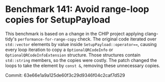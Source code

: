 # Benchmark 141: Avoid range-loop copies for SetupPayload

This benchmark is based on a change in the CHIP project applying
clang-tidy's `performance-for-range-copy` check.
The original code iterated over `std::vector` elements by value inside
`SetupPayload::operator==`, causing every loop iteration to copy a
`OptionalQRCodeInfo` or `OptionalQRCodeInfoExtension` structure.
Those structures contain `std::string` members, so the copies were
costly.  The patch changed the loops to take the element by `const
&`, removing these unnecessary copies.

Commit: 63e66e1a9a125de60f3c29d9346f04c2caf7d529
